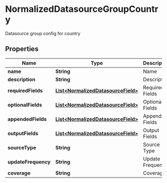 

# NormalizedDatasourceGroupCountry

Datasource group config for country

## Properties

| Name | Type | Description | Notes |
|------------ | ------------- | ------------- | -------------|
|**name** | **String** | Name |  [optional] |
|**description** | **String** | Description |  [optional] |
|**requiredFields** | [**List&lt;NormalizedDatasourceField&gt;**](NormalizedDatasourceField.md) | Required Fields |  [optional] |
|**optionalFields** | [**List&lt;NormalizedDatasourceField&gt;**](NormalizedDatasourceField.md) | Optional Fields |  [optional] |
|**appendedFields** | [**List&lt;NormalizedDatasourceField&gt;**](NormalizedDatasourceField.md) | Appended Fields |  [optional] |
|**outputFields** | [**List&lt;NormalizedDatasourceField&gt;**](NormalizedDatasourceField.md) | Output Fields |  [optional] |
|**sourceType** | **String** | Source Type |  [optional] |
|**updateFrequency** | **String** | Update Frequency |  [optional] |
|**coverage** | **String** | Coverage |  [optional] |



